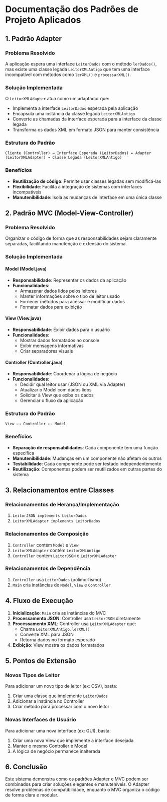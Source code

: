 # Documentação dos Padrões de Projeto Aplicados

## 1. Padrão Adapter

### Problema Resolvido
A aplicação espera uma interface `LeitorDados` com o método `lerDados()`, mas existe uma classe legada `LeitorXMLAntigo` que tem uma interface incompatível com métodos como `lerXML()` e `processarXML()`.

### Solução Implementada
O `LeitorXMLAdapter` atua como um adaptador que:
- Implementa a interface `LeitorDados` esperada pela aplicação
- Encapsula uma instância da classe legada `LeitorXMLAntigo`
- Converte as chamadas da interface esperada para a interface da classe legada
- Transforma os dados XML em formato JSON para manter consistência

### Estrutura do Padrão
```
Cliente (Controller) → Interface Esperada (LeitorDados) ← Adapter (LeitorXMLAdapter) → Classe Legada (LeitorXMLAntigo)
```

### Benefícios
- **Reutilização de código**: Permite usar classes legadas sem modificá-las
- **Flexibilidade**: Facilita a integração de sistemas com interfaces incompatíveis
- **Manutenibilidade**: Isola as mudanças de interface em uma única classe

## 2. Padrão MVC (Model-View-Controller)

### Problema Resolvido
Organizar o código de forma que as responsabilidades sejam claramente separadas, facilitando manutenção e extensão do sistema.

### Solução Implementada

#### Model (Model.java)
- **Responsabilidade**: Representar os dados da aplicação
- **Funcionalidades**:
  - Armazenar dados lidos pelos leitores
  - Manter informações sobre o tipo de leitor usado
  - Fornecer métodos para acessar e modificar dados
  - Formatar dados para exibição

#### View (View.java)
- **Responsabilidade**: Exibir dados para o usuário
- **Funcionalidades**:
  - Mostrar dados formatados no console
  - Exibir mensagens informativas
  - Criar separadores visuais

#### Controller (Controller.java)
- **Responsabilidade**: Coordenar a lógica de negócio
- **Funcionalidades**:
  - Decidir qual leitor usar (JSON ou XML via Adapter)
  - Atualizar o Model com dados lidos
  - Solicitar à View que exiba os dados
  - Gerenciar o fluxo da aplicação

### Estrutura do Padrão
```
View ←→ Controller ←→ Model
```

### Benefícios
- **Separação de responsabilidades**: Cada componente tem uma função específica
- **Manutenibilidade**: Mudanças em um componente não afetam os outros
- **Testabilidade**: Cada componente pode ser testado independentemente
- **Reutilização**: Componentes podem ser reutilizados em outras partes do sistema

## 3. Relacionamentos entre Classes

### Relacionamentos de Herança/Implementação
1. `LeitorJSON implements LeitorDados`
2. `LeitorXMLAdapter implements LeitorDados`

### Relacionamentos de Composição
1. `Controller` contém `Model` e `View`
2. `LeitorXMLAdapter` contém `LeitorXMLAntigo`
3. `Controller` contém `LeitorJSON` e `LeitorXMLAdapter`

### Relacionamentos de Dependência
1. `Controller` usa `LeitorDados` (polimorfismo)
2. `Main` cria instâncias de `Model`, `View` e `Controller`

## 4. Fluxo de Execução

1. **Inicialização**: `Main` cria as instâncias do MVC
2. **Processamento JSON**: Controller usa `LeitorJSON` diretamente
3. **Processamento XML**: Controller usa `LeitorXMLAdapter` que:
   - Chama `LeitorXMLAntigo.lerXML()`
   - Converte XML para JSON
   - Retorna dados no formato esperado
4. **Exibição**: View mostra os dados formatados

## 5. Pontos de Extensão

### Novos Tipos de Leitor
Para adicionar um novo tipo de leitor (ex: CSV), basta:
1. Criar uma classe que implemente `LeitorDados`
2. Adicionar a instância no Controller
3. Criar método para processar com o novo leitor

### Novas Interfaces de Usuário
Para adicionar uma nova interface (ex: GUI), basta:
1. Criar uma nova View que implemente a interface desejada
2. Manter o mesmo Controller e Model
3. A lógica de negócio permanece inalterada

## 6. Conclusão

Este sistema demonstra como os padrões Adapter e MVC podem ser combinados para criar soluções elegantes e manuteníveis. O Adapter resolve problemas de compatibilidade, enquanto o MVC organiza o código de forma clara e modular. 